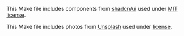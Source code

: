 This Make file includes components from [shadcn/ui](https://ui.shadcn.com/) used under [MIT license](https://github.com/shadcn-ui/ui/blob/main/LICENSE.md).

This Make file includes photos from [Unsplash](https://unsplash.com) used under [license](https://unsplash.com/license).